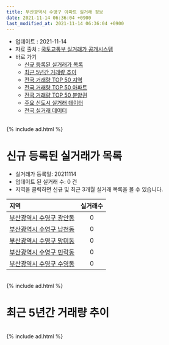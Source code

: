 ```yaml
---
title: 부산광역시 수영구 아파트 실거래 정보
date: 2021-11-14 06:36:04 +0900
last_modified_at: 2021-11-14 06:36:04 +0900
---
```


* 업데이트 : 2021-11-14
* 자료 출처 : [국토교통부 실거래가 공개시스템](http://rt.molit.go.kr)
* 바로 가기
    * [신규 등록된 실거래가 목록](#신규-등록된-실거래가-목록)
    * [최근 5년간 거래량 추이](#최근-5년간-거래량-추이)
    * [전국 거래량 TOP 50 지역](https://inasie.github.io/apt-trade-info/최근-3개월-전국에서-가장-거래가-많이-발생한-지역)
    * [전국 거래량 TOP 50 아파트](https://inasie.github.io/apt-trade-info/최근-3개월-전국에서-가장-거래가-많이-발생한-아파트)
    * [전국 거래량 TOP 50 분양권](https://inasie.github.io/apt-trade-info/최근-3개월-전국에서-가장-거래가-많이-발생한-분양권)
    * [주요 신도시 실거래 데이터](https://inasie.github.io/apt-trade-info/주요-신도시)
    * [전국 실거래 데이터](https://inasie.github.io/apt-trade-info/전국)

<br>
{% include ad.html %}
<br>

# 신규 등록된 실거래가 목록
* 실거래가 등록일: 20211114
* 업데이트 된 실거래 수: 0 건
* 지역을 클릭하면 신규 및 최근 3개월 실거래 목록을 볼 수 있습니다.


|지역|실거래수|
|:---|:---:|
|[부산광역시 수영구 광안동](https://inasie.github.io/apt-trade-info/부산광역시-수영구-광안동)|0|
|[부산광역시 수영구 남천동](https://inasie.github.io/apt-trade-info/부산광역시-수영구-남천동)|0|
|[부산광역시 수영구 망미동](https://inasie.github.io/apt-trade-info/부산광역시-수영구-망미동)|0|
|[부산광역시 수영구 민락동](https://inasie.github.io/apt-trade-info/부산광역시-수영구-민락동)|0|
|[부산광역시 수영구 수영동](https://inasie.github.io/apt-trade-info/부산광역시-수영구-수영동)|0|


<br>
{% include ad.html %}
<br>

# 최근 5년간 거래량 추이


<div style="width:100%;">
    <canvas id="deal_progress" height="200"></canvas>
</div>

<script>
new Chart(document.getElementById("deal_progress"), {
    type: 'line',
    data: {
        labels: ['201611','201612','201701','201702','201703','201704','201705','201706','201707','201708','201709','201710','201711','201712','201801','201802','201803','201804','201805','201806','201807','201808','201809','201810','201811','201812','201901','201902','201903','201904','201905','201906','201907','201908','201909','201910','201911','201912','202001','202002','202003','202004','202005','202006','202007','202008','202009','202010','202011','202012','202101','202102','202103','202104','202105','202106','202107','202108','202109','202110','202111'],
        datasets: [{
            label: '매매',
            pointRadius: 1,
            data: [237, 178, 127, 134, 188, 177, 183, 245, 160, 129, 142, 113, 131, 110, 180, 117, 200, 101, 115, 115, 82, 71, 137, 111, 74, 73, 107, 120, 129, 155, 147, 158, 140, 181, 199, 363, 833, 323, 203, 317, 188, 146, 237, 621, 427, 272, 318, 628, 440, 136, 98, 89, 126, 267, 356, 255, 165, 173, 111, 79, 12],
            borderColor: "rgba(255, 201, 14, 1)",
            backgroundColor: "rgba(255, 201, 14, 0.5)",
            fill: false,
            lineTension: 0
        },{
            label: '전월세',
            pointRadius: 1,
            data: [201, 173, 168, 186, 181, 167, 181, 166, 152, 194, 174, 154, 183, 145, 175, 146, 223, 176, 183, 163, 143, 109, 131, 140, 176, 134, 193, 135, 152, 138, 149, 136, 168, 179, 163, 179, 192, 189, 225, 270, 213, 202, 204, 180, 232, 188, 196, 213, 218, 197, 152, 150, 195, 316, 368, 288, 212, 207, 175, 152, 48],
            borderColor: "rgba(0, 141, 185, 1)",
            backgroundColor: "rgba(0, 141, 185, 0.5)",
            fill: false,
            lineTension: 0
        }
        ]
    },
    options: {
        responsive: true,
        title: {
            display: false
        },
        tooltips: {
            mode: 'index',
            intersect: false
        },
        hover: {
            mode: 'nearest',
            intersect: true
        },
        scales: {
            xAxes: [{
                display: true,
                scaleLabel: {
                    display: true,
                    labelString: '년/월'
                }
            }],
            yAxes: [{
                display: true,
                ticks: {
                    suggestedMin: 0,
                },
                scaleLabel: {
                    display: true,
                    labelString: '실거래 수'
                }
            }]
        }
    }
});

</script>


<br>
{% include ad.html %}
<br>

